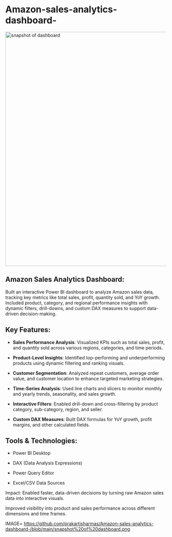 # Amazon-sales-analytics-dashboard-

<img width="1295" height="730" alt="snapshot of dashboard" src="https://github.com/user-attachments/assets/2a3e07cc-f5b9-40fe-9d6c-280e23720700" />


## Amazon Sales Analytics Dashboard:
Built an interactive Power BI dashboard to analyze Amazon sales data, tracking key metrics like total sales, profit, quantity sold, and YoY growth. Included product, category, and regional performance insights with dynamic filters, drill-downs, and custom DAX measures to support data-driven decision-making.

## Key Features:

- **Sales Performance Analysis**: Visualized KPIs such as total sales, profit, and quantity sold across various regions, categories, and time periods.

- **Product-Level Insights**: Identified top-performing and underperforming products using dynamic filtering and ranking visuals.

- **Customer Segmentation**: Analyzed repeat customers, average order value, and customer location to enhance targeted marketing strategies.

- **Time-Series Analysis**: Used line charts and slicers to monitor monthly and yearly trends, seasonality, and sales growth.

- **Interactive Filters**: Enabled drill-down and cross-filtering by product category, sub-category, region, and seller.

- **Custom DAX Measures**: Built DAX formulas for YoY growth, profit margins, and other calculated fields.

## Tools & Technologies:

- Power BI Desktop

- DAX (Data Analysis Expressions)

- Power Query Editor

- Excel/CSV Data Sources

Impact: Enabled faster, data-driven decisions by turning raw Amazon sales data into interactive visuals.

Improved visibility into product and sales performance across different dimensions and time frames.

IMAGE= https://github.com/prakartisharmas/Amazon-sales-analytics-dashboard-/blob/main/snapshot%20of%20dashboard.png

